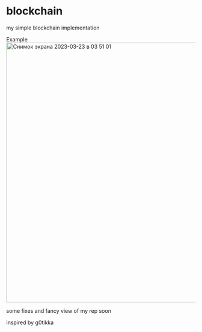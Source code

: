 # blockchain
my simple blockchain implementation

Example\
<img width="691" alt="Снимок экрана 2023-03-23 в 03 51 01" src="https://user-images.githubusercontent.com/96499661/227072159-cba8e157-b64b-4ebc-a64d-bd8b4e088a1a.png">

some fixes and fancy view of my rep soon 

inspired by g0tikka
